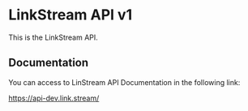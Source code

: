 # LinkStream API v1

This is the LinkStream API.

## Documentation

You can access to LinStream API Documentation in the following link:

https://api-dev.link.stream/
